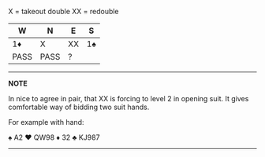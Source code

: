 X = takeout double
XX = redouble

|**W** | **N** | **E** | **S** |
|------|-------|-------|-------|
| 1:diamonds: | X | XX | 1:spades: |
| PASS | PASS | ? |  |

---
**NOTE**

In nice to agree in pair, that XX is forcing to level 2 in opening suit. It gives comfortable way of bidding two suit hands.

For example with hand:

:spades: A2 :hearts: QW98 :diamonds: 32 :clubs: KJ987

---